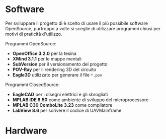 # Software #

Per sviluppare il progetto di è scelto di usare il più possibile software OpenSource, purtroppo  a volte si sceglie di utilizzare programmi chiusi per motivi di praticità d'utilizzo.

Programmi OpenSource:
  * **OpenOffice 3.2.0** per la tesina
  * **XMind 3.1.1** per le mappe mentali
  * **SubVersion** per il versionamento del progetto
  * **POV-Ray** per il rendering 3D del circuito
  * **Eagle3D** utilizzato per generare il file `*.pov`

Programmi ClosedSource:
  * **EagleCAD** per i disegni elettrici e gli sbrogliati
  * **MPLAB IDE 8.50** come ambiente di sviluppo del microprocessore
  * **MPLAB C30 ComboLite 3.23** come compilatore
  * **LabView 8.6** per scrivere il codice di UAVMainframe


# Hardware #
